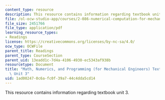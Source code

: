 ```yaml
---
content_type: resource
description: This resource contains information regarding textbook unit 3.
file: /ol-ocw-studio-app/courses/2-086-numerical-computation-for-mechanical-engineers-spring-2013/1ad002470c6afc0f39a744c4dda5cd14_MIT2_086S13_Unit3_Textbook.pdf
file_size: 2451766
file_type: application/pdf
learning_resource_types:
- Readings
license: https://creativecommons.org/licenses/by-nc-sa/4.0/
ocw_type: OCWFile
parent_title: Readings
parent_type: CourseSection
parent_uid: 13eadd1c-7d4a-4106-4930-ec5343af938b
resourcetype: Document
title: "Math, Numerics, and Programming (for Mechanical Engineers) Textbook \u2013\
  \ Unit 3"
uid: 1ad00247-0c6a-fc0f-39a7-44c4dda5cd14
---
```

This resource contains information regarding textbook unit 3.